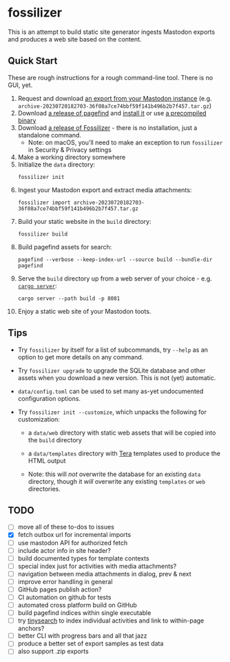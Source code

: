 # fossilizer

This is an attempt to build static site generator ingests Mastodon exports and produces a web site based on the content.

## Quick Start

These are rough instructions for a rough command-line tool. There is no GUI, yet.

1. Request and download [an export from your Mastodon instance](https://docs.joinmastodon.org/user/moving/#export) (e.g. `archive-20230720182703-36f08a7ce74bbf59f141b496b2b7f457.tar.gz`)
1. Download [a release of pagefind](https://github.com/CloudCannon/pagefind/releases) and [install it](https://pagefind.app/docs/installation/) or use [a precompiled binary](https://pagefind.app/docs/installation/#downloading-a-precompiled-binary)
1. Download [a release of Fossilizer](https://github.com/lmorchard/fossilizer/releases) - there is no installation, just a standalone command.
    - Note: on macOS, you'll need to make an exception to run `fossilizer` in Security & Privacy settings
1. Make a working directory somewhere
1. Initialize the `data` directory:
    ```
    fossilizer init
    ```
1. Ingest your Mastodon export and extract media attachments:
    ```
    fossilizer import archive-20230720182703-36f08a7ce74bbf59f141b496b2b7f457.tar.gz
    ```
1. Build your static website in the `build` directory:
    ```
    fossilizer build
    ```
1. Build pagefind assets for search:
    ```
    pagefind --verbose --keep-index-url --source build --bundle-dir pagefind
    ```
1. Serve the `build` directory up from a web server of your choice - e.g. [`cargo server`](https://github.com/raphamorim/cargo-server):
    ```
    cargo server --path build -p 8081
    ```
1. Enjoy a static web site of your Mastodon toots.

## Tips

- Try `fossilizer` by itself for a list of subcommands, try `--help` as an option to get more details on any command.

- Try `fossilizer upgrade` to upgrade the SQLite database and other assets when you download a new version. This is not (yet) automatic.

- `data/config.toml` can be used to set many as-yet undocumented configuration options.

- Try `fossilizer init --customize`, which unpacks the following for customization:

  - a `data/web` directory with static web assets that will be copied into the `build` directory

  - a `data/templates` directory with [Tera](https://tera.netlify.app/docs/) templates used to produce the HTML output

  - Note: this will *not* overwrite the database for an existing `data` directory, though it *will* overwrite any existing `templates` or `web` directories.
  
## TODO

- [ ] move all of these to-dos to issues
- [x] fetch outbox url for incremental imports
- [ ] use mastodon API for authorized fetch
- [ ] include actor info in site header?
- [ ] build documented types for template contexts
- [ ] special index just for activities with media attachments?
- [ ] navigation between media attachments in dialog, prev & next
- [ ] improve error handling in general
- [ ] GitHub pages publish action?
- [ ] CI automation on github for tests
- [ ] automated cross platform build on GitHub
- [ ] build pagefind indices within single executable
- [ ] try [tinysearch](https://github.com/tinysearch/tinysearch) to index individual activities and link to within-page anchors?
- [ ] better CLI with progress bars and all that jazz
- [ ] produce a better set of export samples as test data
- [ ] also support .zip exports
